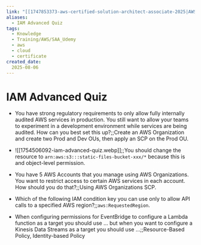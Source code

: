 ```yaml
---
link: "[[1747853373-aws-certified-solution-architect-associate-2025|AWS Certified Solution Architect Associate 2025]]"
aliases: 
  - IAM Advanced Quiz
tags:
  - Knowledge
  - Training/AWS/SAA_Udemy
  - aws
  - cloud
  - certificate
created_date:
  2025-08-06
---
```

# IAM Advanced Quiz
- You have strong regulatory requirements to only allow fully internally audited AWS services in production. You still want to allow your teams to experiment in a development environment while services are being audited. How can you best set this up?;;Create an AWS Organization and create two Prod and Dev OUs, then apply an SCP on the Prod OU.
<!--SR:!2025-10-12,46,290-->
- ![[1754506092-iam-advanced-quiz.webp]];;You should change the resource to `arn:aws:s3:::static-files-bucket-xxx/*` because this is and object-level permission.
<!--SR:!2025-10-25,60,310-->
- You have 5 AWS Accounts that you manage using AWS Organizations. You want to restrict access to certain AWS services in each account. How should you do that?;;Using AWS Organizations SCP.
<!--SR:!2025-11-19,41,250-->
- Which of the following IAM condition key you can use only to allow API calls to a specified AWS region?;;`aws:RequestedRegion`.
<!--SR:!2025-10-14,21,230-->
- When configuring permissions for EventBridge to configure a Lambda function as a target you should use ... but when you want to configure a Kinesis Data Streams as a target you should use ...;;Resource-Based Policy, Identity-based Policy
<!--SR:!2025-10-17,36,250-->















